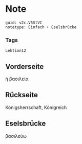 # Note
```
guid: v2c.V5StVC
notetype: Einfach + Eselsbrücke
```

### Tags
```
Lektion12
```

## Vorderseite
ἡ βασιλεία

## Rückseite
Königsherrschaft, Königreich

## Eselsbrücke
βασιλεύω
